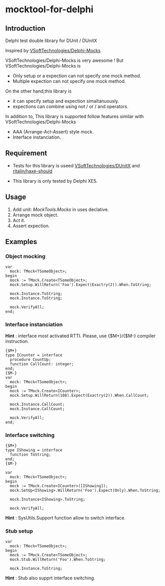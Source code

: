 # mocktool-for-delphi

## Introduction
Delphi test double library for DUnit / DUnitX

Inspired by [VSoftTechnologies/Delphi-Mocks](https://github.com/VSoftTechnologies/Delphi-Mocks)

VSoftTechnologies/Delphi-Mocks is very awesome !
But VSoftTechnologies/Delphi-Mocks is

* Only setup or a expection can not specify one mock method.
* Multiple expection can not specify one mock method.

On the other hand,this library is

* it can specify setup and expection simaltanuously.
* expections can combine using not / or / and operators.

In addition to, This library is supported follow features similar with VSoftTechnologies/Delphi-Mocks
* AAA (Arrange-Act-Assert) style mock.
* Interface instanciation.

## Requirement
* Tests for this library is useed [VSoftTechnologies/DUnitX](https://github.com/VSoftTechnologies/DUnitX) 
and [ritalin/haxe-should](https://github.com/ritalin/haxe-should)

* This library is only tested by Delphi XE5.

## Usage
1. Add unit: *MockTools.Mocks* in uses declative.
2. Arrange mock object.
3. Act it.
4. Assert expection.

## Examples 

### Object mocking

```
var
  mock: TMock<TSomeObject>;
begin
  mock := TMock.Create<TSomeObject>;
  mock.Setup.WillReturn('Foo').Expect(Exactry(2)).When.ToString;
  
  mock.Instance.ToString;
  mock.Instance.ToString;
  
  mock.VerifyAll;
end;
```

### Interface instanciation

**Hint** : interface most activated RTTI. Please, use {$M+}/{$M-} compiler instruction.

```
{$M+}
type ICounter = interface
  procedure CountUp;
  function CallCount: integer;
end;
{$M-}
var
  mock: TMock<TSomeObject>;
begin
  mock := TMock.Create<ICounter>;
  mock.Setup.WillReturn(108).Expect(Exactry(2)).When.CallCount;
  
  mock.Instance.CallCount;
  mock.Instance.CallCount;
  
  mock.VerifyAll;
end;
```

### Interface switching

```
{$M+}
type IShowing = interface
  function ToString;
end;
{$M-}

var
  mock: TMock<TSomeObject>;
begin
  mock := TMock.Create<ICounter>([IShowing]);
  mock.SetUp<IShowing>.WillReturn('Foo').Expect(Only).When.ToString;
  
  mock.Instance<IShowing>.ToString;
  
  mock.VerifyAll;
```

**Hint** : SysUtils.Support function allow to switch interface.

### Stub setup

```
var
  mock: TMock<TSomeObject>;
begin
  mock := TMock.Create<TSomeObject>;
  mock.Stub.WillReturn('Foo').When.ToString;
  
  mock.Instance.ToString;
```

**Hint** : Stub also supprt interface switching.


